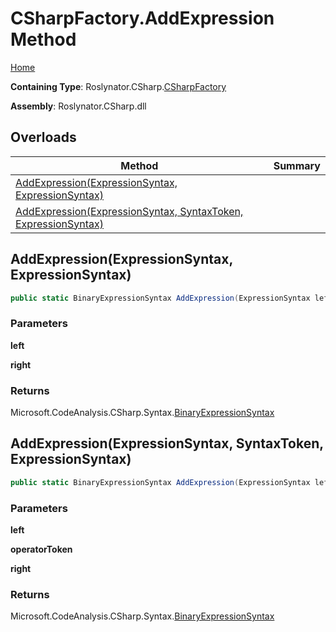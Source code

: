 # CSharpFactory\.AddExpression Method

[Home](../../../../README.md)

**Containing Type**: Roslynator\.CSharp\.[CSharpFactory](../README.md)

**Assembly**: Roslynator\.CSharp\.dll

## Overloads

| Method | Summary |
| ------ | ------- |
| [AddExpression(ExpressionSyntax, ExpressionSyntax)](#Roslynator_CSharp_CSharpFactory_AddExpression_Microsoft_CodeAnalysis_CSharp_Syntax_ExpressionSyntax_Microsoft_CodeAnalysis_CSharp_Syntax_ExpressionSyntax_) | |
| [AddExpression(ExpressionSyntax, SyntaxToken, ExpressionSyntax)](#Roslynator_CSharp_CSharpFactory_AddExpression_Microsoft_CodeAnalysis_CSharp_Syntax_ExpressionSyntax_Microsoft_CodeAnalysis_SyntaxToken_Microsoft_CodeAnalysis_CSharp_Syntax_ExpressionSyntax_) | |

## AddExpression\(ExpressionSyntax, ExpressionSyntax\) <a name="Roslynator_CSharp_CSharpFactory_AddExpression_Microsoft_CodeAnalysis_CSharp_Syntax_ExpressionSyntax_Microsoft_CodeAnalysis_CSharp_Syntax_ExpressionSyntax_"></a>

```csharp
public static BinaryExpressionSyntax AddExpression(ExpressionSyntax left, ExpressionSyntax right)
```

### Parameters

**left**

**right**

### Returns

Microsoft\.CodeAnalysis\.CSharp\.Syntax\.[BinaryExpressionSyntax](https://docs.microsoft.com/en-us/dotnet/api/microsoft.codeanalysis.csharp.syntax.binaryexpressionsyntax)

## AddExpression\(ExpressionSyntax, SyntaxToken, ExpressionSyntax\) <a name="Roslynator_CSharp_CSharpFactory_AddExpression_Microsoft_CodeAnalysis_CSharp_Syntax_ExpressionSyntax_Microsoft_CodeAnalysis_SyntaxToken_Microsoft_CodeAnalysis_CSharp_Syntax_ExpressionSyntax_"></a>

```csharp
public static BinaryExpressionSyntax AddExpression(ExpressionSyntax left, SyntaxToken operatorToken, ExpressionSyntax right)
```

### Parameters

**left**

**operatorToken**

**right**

### Returns

Microsoft\.CodeAnalysis\.CSharp\.Syntax\.[BinaryExpressionSyntax](https://docs.microsoft.com/en-us/dotnet/api/microsoft.codeanalysis.csharp.syntax.binaryexpressionsyntax)


